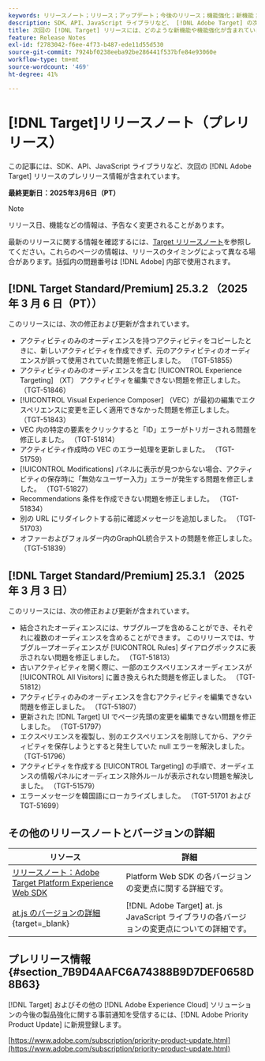 ```yaml
---
keywords: リリースノート；リリース；アップデート；今後のリリース；機能強化；新機能；修正；アップデート；プレリリース；早期アクセス
description: SDK、API、JavaScript ライブラリなど、 [!DNL Adobe Target] の次回のリリースに含まれている新機能、機能強化および修正について説明します。
title: 次回の [!DNL Target] リリースには、どのような新機能や機能強化が含まれていますか？
feature: Release Notes
exl-id: f2783042-f6ee-4f73-b487-ede11d55d530
source-git-commit: 7924bf0238eeba92be286441f537bfe84e93060e
workflow-type: tm+mt
source-wordcount: '469'
ht-degree: 41%

---
```


# [!DNL Target]リリースノート（プレリリース）

この記事には、SDK、API、JavaScript ライブラリなど、次回の [!DNL Adobe Target] リリースのプレリリース情報が含まれています。

**最終更新日：2025年3月6日（PT）**

>[!NOTE]
>
>リリース日、機能などの情報は、予告なく変更されることがあります。
>
>最新のリリースに関する情報を確認するには、[Target リリースノート](release-notes.md)を参照してください。これらのページの情報は、リリースのタイミングによって異なる場合があります。括弧内の問題番号は [!DNL Adobe] 内部で使用されます。

## [!DNL Target Standard/Premium] 25.3.2 （2025 年 3 月 6 日（PT））

このリリースには、次の修正および更新が含まれています。

* アクティビティのみのオーディエンスを持つアクティビティをコピーしたときに、新しいアクティビティを作成できず、元のアクティビティのオーディエンスが誤って使用されていた問題を修正しました。 （TGT-51855）
* アクティビティのみのオーディエンスを含む [!UICONTROL Experience Targeting] （XT） アクティビティを編集できない問題を修正しました。 （TGT-51846）
* [!UICONTROL Visual Experience Composer] （VEC）が最初の編集でエクスペリエンスに変更を正しく適用できなかった問題を修正しました。 （TGT-51843）
* VEC 内の特定の要素をクリックすると「ID」エラーがトリガーされる問題を修正しました。 （TGT-51814）
* アクティビティ作成時の VEC のエラー処理を更新しました。 （TGT-51759）
* [!UICONTROL Modifications] パネルに表示が見つからない場合、アクティビティの保存時に「無効なユーザー入力」エラーが発生する問題を修正しました。 （TGT-51827）
* Recommendations 条件を作成できない問題を修正しました。 （TGT-51834）
* 別の URL にリダイレクトする前に確認メッセージを追加しました。 （TGT-51703）
* オファーおよびフォルダー内のGraphQL統合テストの問題を修正しました。 （TGT-51839）

## [!DNL Target Standard/Premium] 25.3.1 （2025 年 3 月 3 日）

このリリースには、次の修正および更新が含まれています。

* 結合されたオーディエンスには、サブグループを含めることができ、それぞれに複数のオーディエンスを含めることができます。 このリリースでは、サブグループオーディエンスが [!UICONTROL Rules] ダイアログボックスに表示されない問題を修正しました。 （TGT-51813）
* 古いアクティビティを開く際に、一部のエクスペリエンスオーディエンスが [!UICONTROL All Visitors] に置き換えられた問題を修正しました。 （TGT-51812）
* アクティビティのみのオーディエンスを含むアクティビティを編集できない問題を修正しました。 （TGT-51807）
* 更新された [!DNL Target] UI でページ先頭の変更を編集できない問題を修正しました。 （TGT-51797）
* エクスペリエンスを複製し、別のエクスペリエンスを削除してから、アクティビティを保存しようとすると発生していた null エラーを解決しました。 （TGT-51796）
* アクティビティを作成する [!UICONTROL Targeting] の手順で、オーディエンスの情報パネルにオーディエンス除外ルールが表示されない問題を解決しました。 （TGT-51579）
* エラーメッセージを韓国語にローカライズしました。 （TGT-51701 および TGT-51699）

<!-- 
## [!DNL Target Standard/Premium] 24.10.2 (October 21, 2024)

This release contains the following fixes:

* Fixed an issue that prevented [!UICONTROL Recommendations] activities from loading in [!UICONTROL Compose] and [!UICONTROL Browse] modes. (TGT-50709)
* Fixed an issue with the new [[!DNL Google Chrome] [!UICONTROL Visual Editing Helper] extension](/help/main/c-experiences/c-visual-experience-composer/r-troubleshoot-composer/visual-editing-helper-extension.md) that caused a redirect from the [!UICONTROL Visual Experience Composer] (VEC) to the [!UICONTROL Activities Library] after clicking Cancel. Before this fix, customers needed to refresh the [!UICONTROL Activities Library] before being able to create new activities. (TGT-49980)-->

## その他のリリースノートとバージョンの詳細

| リソース | 詳細 |
|--- |--- |
| [リリースノート：Adobe Target Platform Experience Web SDK](https://experienceleague.adobe.com/docs/experience-platform/edge/release-notes.html?lang=ja) | Platform Web SDK の各バージョンの変更点に関する詳細です。 |
| [at.js のバージョンの詳細](https://experienceleague.adobe.com/docs/target-dev/developer/client-side/at-js-implementation/target-atjs-versions.html?lang=ja){target=_blank} | [!DNL Adobe Target] at. js JavaScript ライブラリの各バージョンの変更点についての詳細です。 |

## プレリリース情報 {#section_7B9D4AAFC6A74388B9D7DEF0658D8B63}

[!DNL Target] およびその他の [!DNL Adobe Experience Cloud] ソリューションの今後の製品強化に関する事前通知を受信するには、[!DNL Adobe Priority Product Update] に新規登録します。

[https://www.adobe.com/subscription/priority-product-update.html](https://www.adobe.com/subscription/priority-product-update.html)
